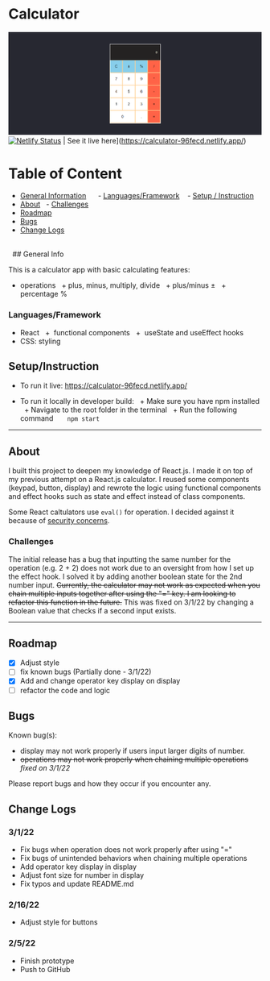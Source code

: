 # Calculator
![Calculator app screenshot](./readme-asset/calculator-sc.png)
[![Netlify Status](https://api.netlify.com/api/v1/badges/cd6c4036-10f3-4840-a388-4938b546fa05/deploy-status)](https://app.netlify.com/sites/calculator-96fecd/deploys) | See it live here](https://calculator-96fecd.netlify.app/)

# Table of Content
- [General Information](#general-info)  
   - [Languages/Framework](#languagesframework)
   - [Setup / Instruction](#setupinstruction)
- [About](#about)
  - [Challenges](#challenges)
- [Roadmap](#roadmap)
- [Bugs](#bugs)
- [Change Logs](#change-logs)

<br />
 
## General Info 

This is a calculator app with basic calculating features:
+ operations 
  + plus, minus, multiply, divide
  + plus/minus ±
  + percentage %

### Languages/Framework
+ React
  +  functional components
  +  useState and useEffect hooks
+ CSS: styling

## Setup/Instruction
+ To run it live: https://calculator-96fecd.netlify.app/

+ To run it locally in developer build:
  + Make sure you have npm installed
  + Navigate to the root folder in the terminal
  + Run the following command  
    ``` npm start ```
<hr />

## About

I built this project to deepen my knowledge of React.js. I made it on top of my previous attempt on a React.js calculator. I reused some components (keypad, button, display) and rewrote the logic using functional components and effect hooks such as state and effect instead of class components.

Some React caltulators use `eval()` for operation. I decided against it because of [security concerns](https://developer.mozilla.org/en-US/docs/Web/JavaScript/Reference/Global_Objects/eval#never_use_eval!).  

### Challenges
The initial release has a bug that inputting the same number for the operation (e.g. 2 + 2) does not work due to an oversight from how I set up the effect hook. I solved it by adding another boolean state for the 2nd number input.
~~Currently, the calculator may not work as expected when you chain multiple inputs together after using the "=" key. I am looking to refactor this function in the future.~~ This was fixed on 3/1/22 by changing a Boolean value that checks if a second input exists.


<hr />

## Roadmap
- [x] Adjust style
- [ ] fix known bugs (Partially done - 3/1/22)
- [x] Add and change operator key display on display
- [ ] refactor the code and logic

## Bugs
Known bug(s):  
+ display may not work properly if users input larger digits of number.
+ ~~operations may not work properly when chaining multiple operations~~ *fixed on 3/1/22*

Please report bugs and how they occur if you encounter any.

## Change Logs
### 3/1/22
- Fix bugs when operation does not work properly after using "="
- Fix bugs of unintended behaviors when chaining multiple operations
- Add operator key display in display
- Adjust font size for number in display
- Fix typos and update README.md

### 2/16/22
+ Adjust style for buttons

### 2/5/22
+ Finish prototype
+ Push to GitHub

